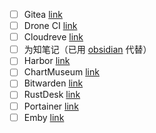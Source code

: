 - [ ] Gitea [link](https://gitea.io/zh-cn/)
- [ ] Drone CI [link](https://www.drone.io/)
- [ ] Cloudreve [link](https://cloudreve.org/)
- [ ] 为知笔记（已用 [obsidian](https://obsidian.md/) 代替）
- [ ] Harbor [link](https://goharbor.io/)
- [ ] ChartMuseum [link](https://chartmuseum.com/)
- [ ] Bitwarden [link](https://bitwarden.com/open-source/)
- [ ] RustDesk [link](https://rustdesk.com/)
- [ ] Portainer [link](https://www.portainer.io/)
- [ ] Emby [link](https://emby.media/)